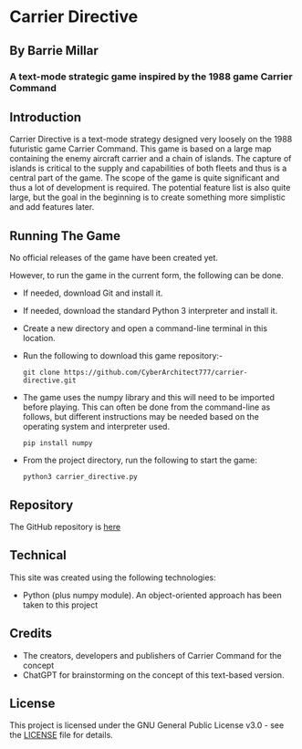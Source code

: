 
# Carrier Directive
## By Barrie Millar
### A text-mode strategic game inspired by the 1988 game Carrier Command

## Introduction

Carrier Directive is a text-mode strategy designed very loosely on the 1988 futuristic game Carrier Command. This game is based on a large map containing the enemy aircraft carrier and a chain of islands. The capture of islands is critical to the supply and capabilities of both fleets and thus is a central part of the game. The scope of the game is quite significant and thus a lot of development is required. The potential feature list is also quite large, but the goal in the beginning is to create something more simplistic and add features later.

## Running The Game

No official releases of the game have been created yet.

However, to run the game in the current form, the following can be done. 

- If needed, download Git and install it.
- If needed, download the standard Python 3 interpreter and install it.
- Create a new directory and open a command-line terminal in this location. 
- Run the following to download this game repository:-

    `git clone https://github.com/CyberArchitect777/carrier-directive.git`

- The game uses the numpy library and this will need to be imported before playing. This can often be done from the command-line as follows, but different instructions may be needed based on the operating system and interpreter used.

    `pip install numpy`

- From the project directory, run the following to start the game:

    `python3 carrier_directive.py`

## Repository

The GitHub repository is [here](https://github.com/CyberArchitect777/carrier-directive)

## Technical

This site was created using the following technologies:

- Python (plus numpy module). An object-oriented approach has been taken to this project

## Credits

- The creators, developers and publishers of Carrier Command for the concept
- ChatGPT for brainstorming on the concept of this text-based version.

## License

This project is licensed under the GNU General Public License v3.0 - see the [LICENSE](LICENSE) file for details.
